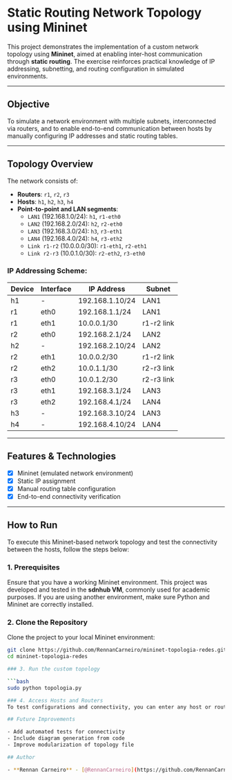 # Static Routing Network Topology using Mininet

This project demonstrates the implementation of a custom network topology using **Mininet**, aimed at enabling inter-host communication through **static routing**. The exercise reinforces practical knowledge of IP addressing, subnetting, and routing configuration in simulated environments.

---

## Objective

To simulate a network environment with multiple subnets, interconnected via routers, and to enable end-to-end communication between hosts by manually configuring IP addresses and static routing tables.

---

## Topology Overview

The network consists of:

- **Routers**: `r1`, `r2`, `r3`  
- **Hosts**: `h1`, `h2`, `h3`, `h4`  
- **Point-to-point and LAN segments**:
  - `LAN1` (192.168.1.0/24): `h1`, `r1-eth0`
  - `LAN2` (192.168.2.0/24): `h2`, `r2-eth0`
  - `LAN3` (192.168.3.0/24): `h3`, `r3-eth1`
  - `LAN4` (192.168.4.0/24): `h4`, `r3-eth2`
  - `Link r1-r2` (10.0.0.0/30): `r1-eth1`, `r2-eth1`
  - `Link r2-r3` (10.0.1.0/30): `r2-eth2`, `r3-eth0`

### IP Addressing Scheme:

| Device       | Interface   | IP Address        | Subnet         |
|--------------|-------------|-------------------|----------------|
| h1           | -           | 192.168.1.10/24   | LAN1           |
| r1           | eth0        | 192.168.1.1/24    | LAN1           |
| r1           | eth1        | 10.0.0.1/30       | r1-r2 link     |
| r2           | eth0        | 192.168.2.1/24    | LAN2           |
| h2           | -           | 192.168.2.10/24   | LAN2           |
| r2           | eth1        | 10.0.0.2/30       | r1-r2 link     |
| r2           | eth2        | 10.0.1.1/30       | r2-r3 link     |
| r3           | eth0        | 10.0.1.2/30       | r2-r3 link     |
| r3           | eth1        | 192.168.3.1/24    | LAN3           |
| r3           | eth2        | 192.168.4.1/24    | LAN4           |
| h3           | -           | 192.168.3.10/24   | LAN3           |
| h4           | -           | 192.168.4.10/24   | LAN4           |

---

## Features & Technologies

- [x] Mininet (emulated network environment)
- [x] Static IP assignment
- [x] Manual routing table configuration
- [x] End-to-end connectivity verification

---

## How to Run

To execute this Mininet-based network topology and test the connectivity between the hosts, follow the steps below:

### 1. Prerequisites

Ensure that you have a working Mininet environment. This project was developed and tested in the **sdnhub VM**, commonly used for academic purposes. If you are using another environment, make sure Python and Mininet are correctly installed.

### 2. Clone the Repository

Clone the project to your local Mininet environment:

```bash
git clone https://github.com/RennanCarneiro/mininet-topologia-redes.git
cd mininet-topologia-redes

### 3. Run the custom topology

```bash
sudo python topologia.py

### 4. Access Hosts and Routers
To test configurations and connectivity, you can enter any host or router using the Mininet CLI

## Future Improvements

- Add automated tests for connectivity
- Include diagram generation from code
- Improve modularization of topology file

## Author

- **Rennan Carneiro** - [@RennanCarneiro](https://github.com/RennanCarneiro)